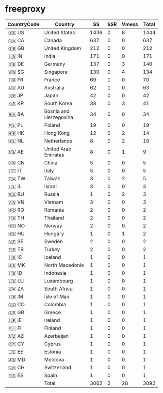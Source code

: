 # freeproxy

|CountryCode|Country|SS|SSR|Vmess|Total|
|  ----  | ----  |  ----  | ----  |  ----  | ----  |
|🇺🇸 US|United States|1436|0|8|1444|
|🇨🇦 CA|Canada|637|0|0|637|
|🇬🇧 GB|United Kingdom|212|0|0|212|
|🇮🇳 IN|India|171|0|0|171|
|🇩🇪 DE|Germany|137|0|3|140|
|🇸🇬 SG|Singapore|130|0|4|134|
|🇫🇷 FR|France|69|1|0|70|
|🇦🇺 AU|Australia|62|1|0|63|
|🇯🇵 JP|Japan|42|0|0|42|
|🇰🇷 KR|South Korea|38|0|3|41|
|🇧🇦 BA|Bosnia and Herzegovina|34|0|0|34|
|🇵🇱 PL|Poland|19|0|0|19|
|🇭🇰 HK|Hong Kong|12|0|2|14|
|🇳🇱 NL|Netherlands|8|0|2|10|
|🇦🇪 AE|United Arab Emirates|8|0|1|9|
|🇨🇳 CN|China|5|0|0|5|
|🇮🇹 IT|Italy|5|0|0|5|
|🇹🇼 TW|Taiwan|3|0|2|5|
|🇮🇱 IL|Israel|3|0|0|3|
|🇷🇺 RU|Russia|1|0|2|3|
|🇻🇳 VN|Vietnam|3|0|0|3|
|🇷🇴 RO|Romania|2|0|0|2|
|🇹🇭 TH|Thailand|2|0|0|2|
|🇳🇴 NO|Norway|2|0|0|2|
|🇭🇺 HU|Hungary|1|0|1|2|
|🇸🇪 SE|Sweden|2|0|0|2|
|🇹🇷 TR|Turkey|2|0|0|2|
|🇮🇸 IS|Iceland|1|0|0|1|
|🇲🇰 MK|North Macedonia|1|0|0|1|
|🇮🇩 ID|Indonesia|1|0|0|1|
|🇱🇺 LU|Luxembourg|1|0|0|1|
|🇿🇦 ZA|South Africa|1|0|0|1|
|🇮🇲 IM|Isle of Man|1|0|0|1|
|🇨🇴 CO|Colombia|1|0|0|1|
|🇬🇷 GR|Greece|1|0|0|1|
|🇮🇪 IE|Ireland|1|0|0|1|
|🇫🇮 FI|Finland|1|0|0|1|
|🇦🇿 AZ|Azerbaijan|1|0|0|1|
|🇨🇾 CY|Cyprus|1|0|0|1|
|🇪🇪 EE|Estonia|1|0|0|1|
|🇲🇩 MD|Moldova|1|0|0|1|
|🇨🇭 CH|Switzerland|1|0|0|1|
|🇪🇸 ES|Spain|1|0|0|1|
||Total|3062|2|28|3092|

